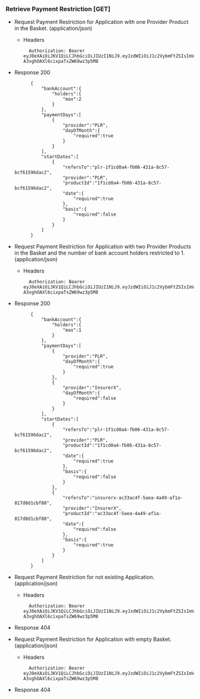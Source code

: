 ### Retrieve Payment Restriction [GET]
+ Request Payment Restriction for Application with one Provider Product in the Basket. (application/json)

    + Headers

            Authorization: Bearer eyJ0eXAiOiJKV1QiLCJhbGciOiJIUzI1NiJ9.eyJzdWIiOiJ1c2VybmFtZSIsImV4cCI6MTQyMjU0MDAzMH0.oyMYL7t57jhBvw-A3vghOAXl6cixpaTsZW69wz3p5M8

+ Response 200

            {
                "bankAccount":{
                    "holders":{
                        "max":2
                    }
                },
                "paymentDays":[
                    {
                        "provider":"PLR",
                        "dayOfMonth":{
                            "required":true
                        }
                    }
                ],
                "startDates":[
                    {
                        "refersTo":"plr-1f1cd0a4-fb06-431a-8c57-bcf61596dac2",
                        "provider":"PLR",
                        "productId":"1f1cd0a4-fb06-431a-8c57-bcf61596dac2",
                        "date":{
                            "required":true
                        },
                        "basis":{
                            "required":false
                        }
                    }
                ]
            }

+ Request Payment Restriction for Application with two Provider Products in the Basket and the number of bank account holders restricted to 1. (application/json)

    + Headers

            Authorization: Bearer eyJ0eXAiOiJKV1QiLCJhbGciOiJIUzI1NiJ9.eyJzdWIiOiJ1c2VybmFtZSIsImV4cCI6MTQyMjU0MDAzMH0.oyMYL7t57jhBvw-A3vghOAXl6cixpaTsZW69wz3p5M8

+ Response 200

            {
                "bankAccount":{
                    "holders":{
                        "max":1
                    }
                },
                "paymentDays":[
                    {
                        "provider":"PLR",
                        "dayOfMonth":{
                            "required":true
                        }
                    },
                    {
                        "provider":"InsurerX",
                        "dayOfMonth":{
                            "required":false
                        }
                    }
                ],
                "startDates":[
                    {
                        "refersTo":"plr-1f1cd0a4-fb06-431a-8c57-bcf61596dac2",
                        "provider":"PLR",
                        "productId":"1f1cd0a4-fb06-431a-8c57-bcf61596dac2",
                        "date":{
                            "required":true
                        },
                        "basis":{
                            "required":false
                        }
                    },
                    {
                        "refersTo":"insurerx-ac33ac4f-5aea-4a49-af1a-817d0d1cbf80",
                        "provider":"InsurerX",
                        "productId":"ac33ac4f-5aea-4a49-af1a-817d0d1cbf80",
                        "date":{
                            "required":false
                        },
                        "basis":{
                            "required":true
                        }
                    }
                ]
            }

+ Request Payment Restriction for not existing Application. (application/json)

    + Headers

            Authorization: Bearer eyJ0eXAiOiJKV1QiLCJhbGciOiJIUzI1NiJ9.eyJzdWIiOiJ1c2VybmFtZSIsImV4cCI6MTQyMjU0MDAzMH0.oyMYL7t57jhBvw-A3vghOAXl6cixpaTsZW69wz3p5M8

+ Response 404

+ Request Payment Restriction for Application with empty Basket. (application/json)

    + Headers

            Authorization: Bearer eyJ0eXAiOiJKV1QiLCJhbGciOiJIUzI1NiJ9.eyJzdWIiOiJ1c2VybmFtZSIsImV4cCI6MTQyMjU0MDAzMH0.oyMYL7t57jhBvw-A3vghOAXl6cixpaTsZW69wz3p5M8

+ Response 404
